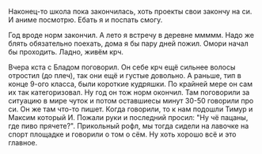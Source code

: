 Наконец-то школа пока закончилась, хоть проекты свои закончу на си. И аниме посмотрю. Ебать я и поспать смогу.

Год вроде норм закончил. А лето я встречу в деревне ммммм. Надо же блять обязательно поехать, дома я бы пару дней пожил. Омори начал бы проходить. Ладно, живём крч.

Вчера кста с Бладом поговорил. Он себе крч ещё сильнее волосы отростил (до плеч), так они ещё и густые довольно. А раньше, тип в конце 9-ого класса, были короткие кудряшки. По крайней мере он сам их так категоризовал. Ну год он тож норм окончил. Там поговорили за ситуацию в мире чуток и потом оставшиесы минут 30-50 говорили про си. Он же там что-то пишет. Когда говорили, то к нам подошли Тимур и Максим который И. Пожали руки и последний просил: "Ну чё пацаны, где пиво прячете?". Прикольный рофл, мы тогда сидели на лавочке на спорт площадке и говорили о том о сём. Ну хоть хорошо всё и это главное.

